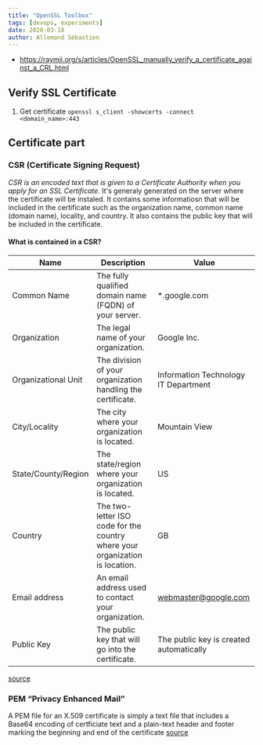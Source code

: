 ```yaml
---
title: "OpenSSL Toolbox"
tags: [devops, experiments]
date: 2020-03-18
author: Allemand Sébastien
---
```


- https://raymii.org/s/articles/OpenSSL_manually_verify_a_certificate_against_a_CRL.html

## Verify SSL Certificate

1. Get certificate
`openssl s_client -showcerts -connect <domain_name>:443`



## Certificate part

### CSR (Certificate Signing Request)
  *CSR is an encoded text that is given to a Certificate Authority when you apply for an SSL Certificate.*  It's generaly generated on the server where the certificate will be instaled. It contains some informatiosn that will be included in the certificate such as the organization name, common name (domain name), locality, and country. It also contains the public key that will be included in the certificate.

#### What is contained in a CSR?
| Name         | Description                                            | Value        |
|--------------|--------------------------------------------------------|--------------|
| Common Name  | The fully qualified domain name (FQDN) of your server. | *.google.com |
| Organization | The legal name of your organization.                   | Google Inc.  |
| Organizational Unit	 | The division of your organization handling the certificate.	| Information Technology IT Department |
| City/Locality	 | 	The city where your organization is located.  | 		Mountain View  |
| State/County/Region | The state/region where your organization is located.  | US  |
| Country | The two-letter ISO code for the country where your organization is location.	  | GB  |
| Email address | An email address used to contact your organization.  | webmaster@google.com  |
| Public Key | The public key that will go into the certificate. | 	The public key is created automatically |
[source](https://www.sslshopper.com/what-is-a-csr-certificate-signing-request.html)


### PEM “Privacy Enhanced Mail”
A PEM file for an X.509 certificate is simply a text file that includes a Base64 encoding of certficiate text and a plain-text header and footer marking the beginning and end of the certificate [source](https://www.ssl.com/faqs/how-can-i-get-my-certificates-in-pem-format/)
